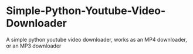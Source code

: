 # Simple-Python-Youtube-Video-Downloader
A simple python youtube video downloader, works as an MP4 downloader, or an MP3 downloader
